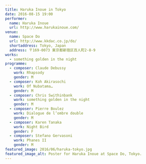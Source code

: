 ```yaml
---
title: Haruka Inoue in Tokyo
date: 2016-08-15 19:00
performer:
  name: Haruka Inoue
  url: http://www.harukainoue.com/
venue:
  name: Space Do
  url: http://www.kkdac.co.jp/do/
  shortaddress: Tokyo, Japan
  address: 〒169-0073 東京都新宿区百人町2-8-9
works:
  - something golden in the night
programme:
  - composer: Claude Debussy
    work: Rhapsody
    gender: M
  - composer: Koh Akirasochi
    work: Of Nubatama…
    gender: M
  - composer: Chris Swithinbank
    work: something golden in the night
    gender: M
  - composer: Pierre Boulez
    work: Dialogue de l’ombre double
    gender: M
  - composer: Karen Tanaka
    work: Night Bird
    gender: F
  - composer: Stefano Gervasoni
    work: Phanes II
    gender: M
featured_image: 2016/06/haruka-tokyo.jpg
featured_image_alt: Poster for Haruka Inoue at Space Do, Tokyo.
---
```

